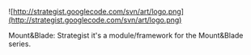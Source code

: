 ![http://strategist.googlecode.com/svn/art/logo.png](http://strategist.googlecode.com/svn/art/logo.png)

Mount&Blade: Strategist it's a module/framework for the Mount&Blade series.